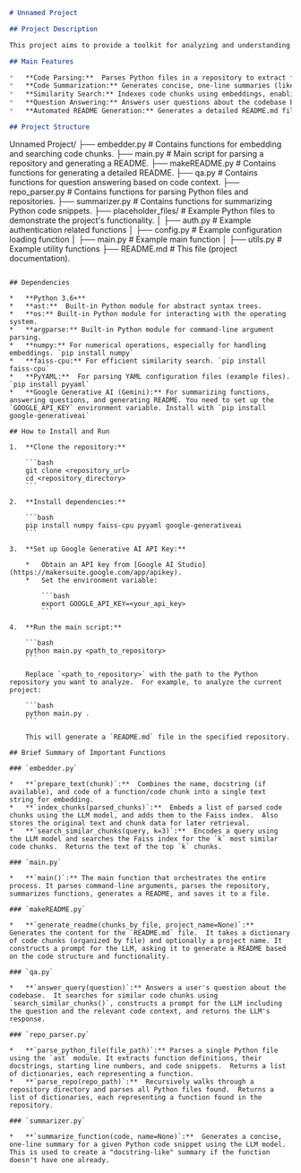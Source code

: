 ```markdown
# Unnamed Project

## Project Description

This project aims to provide a toolkit for analyzing and understanding Python code repositories. It includes functionalities for parsing Python files, extracting code chunks (functions), generating summaries for these chunks, indexing them for similarity search, and answering queries about the code.  The project leverages Large Language Models (LLMs) to summarize code and generate README files. The core idea is to automate the process of understanding and documenting a codebase.

## Main Features

*   **Code Parsing:**  Parses Python files in a repository to extract functions, docstrings, and code snippets.
*   **Code Summarization:** Generates concise, one-line summaries (like docstrings) for Python functions using an LLM.
*   **Similarity Search:** Indexes code chunks using embeddings, enabling fast similarity search for code understanding.
*   **Question Answering:** Answers user questions about the codebase by retrieving relevant code chunks and using an LLM for generating answers.
*   **Automated README Generation:** Generates a detailed README.md file for a Python project by analyzing the code structure and functionality.

## Project Structure

```
Unnamed Project/
├── embedder.py         # Contains functions for embedding and searching code chunks.
├── main.py             # Main script for parsing a repository and generating a README.
├── makeREADME.py       # Contains functions for generating a detailed README.
├── qa.py               # Contains functions for question answering based on code context.
├── repo_parser.py      # Contains functions for parsing Python files and repositories.
├── summarizer.py       # Contains functions for summarizing Python code snippets.
├── placeholder_files/   # Example Python files to demonstrate the project's functionality.
│   ├── auth.py         # Example authentication related functions
│   ├── config.py       # Example configuration loading function
│   ├── main.py         # Example main function
│   ├── utils.py        # Example utility functions
├── README.md           # This file (project documentation).
```

## Dependencies

*   **Python 3.6+**
*   **ast:**  Built-in Python module for abstract syntax trees.
*   **os:** Built-in Python module for interacting with the operating system.
*   **argparse:** Built-in Python module for command-line argument parsing.
*   **numpy:** For numerical operations, especially for handling embeddings. `pip install numpy`
*   **faiss-cpu:** For efficient similarity search. `pip install faiss-cpu`
*   **PyYAML:**  For parsing YAML configuration files (example files). `pip install pyyaml`
*   **Google Generative AI (Gemini):** For summarizing functions, answering questions, and generating README. You need to set up the `GOOGLE_API_KEY` environment variable. Install with `pip install google-generativeai`

## How to Install and Run

1.  **Clone the repository:**

    ```bash
    git clone <repository_url>
    cd <repository_directory>
    ```

2.  **Install dependencies:**

    ```bash
    pip install numpy faiss-cpu pyyaml google-generativeai
    ```

3.  **Set up Google Generative AI API Key:**

    *   Obtain an API key from [Google AI Studio](https://makersuite.google.com/app/apikey).
    *   Set the environment variable:

        ```bash
        export GOOGLE_API_KEY=<your_api_key>
        ```

4.  **Run the main script:**

    ```bash
    python main.py <path_to_repository>
    ```

    Replace `<path_to_repository>` with the path to the Python repository you want to analyze.  For example, to analyze the current project:

    ```bash
    python main.py .
    ```

    This will generate a `README.md` file in the specified repository.

## Brief Summary of Important Functions

### `embedder.py`

*   **`prepare_text(chunk)`:**  Combines the name, docstring (if available), and code of a function/code chunk into a single text string for embedding.
*   **`index_chunks(parsed_chunks)`:**  Embeds a list of parsed code chunks using the LLM model, and adds them to the Faiss index.  Also stores the original text and chunk data for later retrieval.
*   **`search_similar_chunks(query, k=3)`:**  Encodes a query using the LLM model and searches the Faiss index for the `k` most similar code chunks.  Returns the text of the top `k` chunks.

### `main.py`

*   **`main()`:** The main function that orchestrates the entire process. It parses command-line arguments, parses the repository, summarizes functions, generates a README, and saves it to a file.

### `makeREADME.py`

*   **`generate_readme(chunks_by_file, project_name=None)`:** Generates the content for the `README.md` file.  It takes a dictionary of code chunks (organized by file) and optionally a project name. It constructs a prompt for the LLM, asking it to generate a README based on the code structure and functionality.

### `qa.py`

*   **`answer_query(question)`:** Answers a user's question about the codebase.  It searches for similar code chunks using `search_similar_chunks()`, constructs a prompt for the LLM including the question and the relevant code context, and returns the LLM's response.

### `repo_parser.py`

*   **`parse_python_file(file_path)`:** Parses a single Python file using the `ast` module. It extracts function definitions, their docstrings, starting line numbers, and code snippets.  Returns a list of dictionaries, each representing a function.
*   **`parse_repo(repo_path)`:**  Recursively walks through a repository directory and parses all Python files found.  Returns a list of dictionaries, each representing a function found in the repository.

### `summarizer.py`

*   **`summarize_function(code, name=None)`:**  Generates a concise, one-line summary for a given Python code snippet using the LLM model.  This is used to create a "docstring-like" summary if the function doesn't have one already.